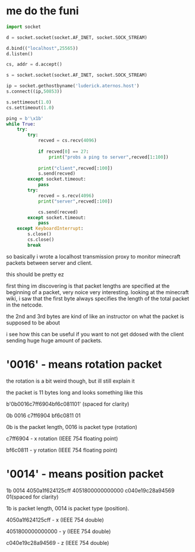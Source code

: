 # me do the funi 

```py
import socket

d = socket.socket(socket.AF_INET, socket.SOCK_STREAM)

d.bind(("localhost",25565))
d.listen()

cs, addr = d.accept()

s = socket.socket(socket.AF_INET, socket.SOCK_STREAM)

ip = socket.gethostbyname('luderick.aternos.host')
s.connect((ip,50853))

s.settimeout(1.0)
cs.settimeout(1.0)

ping = b'\x1b'
while True:
    try:
        try:
            recved = cs.recv(4096)
            
            if recved[0] == 27:
                print("probs a ping to server",recved[1:100])
                
            print("client",recved[:100])
            s.send(recved)
        except socket.timeout:
            pass
        try:
            recved = s.recv(4096)
            print("server",recved[:100])

            cs.send(recved)
        except socket.timeout:
            pass
    except KeyboardInterrupt:
        s.close()
        cs.close()
        break
```
so basically i wrote a localhost transmission proxy to monitor minecraft packets between server and client.


this should be pretty ez 


first thing im discovering is that packet lengths are specified at the beginning of a packet, very noice very interesting. looking at the minecraft wiki, i saw that the first byte always specifies the length of the total packet in the netcode.

the 2nd and 3rd bytes are kind of like an instructor on what the packet is supposed to be about

i see how this can be useful if you want to not get ddosed with the client sending huge huge amount of packets.

# '0016' - means rotation packet

the rotation is a bit weird though, but ill still explain it

the packet is 11 bytes long and looks something like this

b'0b0016c7ff6904bf6c081101' (spaced for clarity)

0b 0016 c7ff6904 bf6c0811 01

0b is the packet length, 0016 is packet type (rotation)

c7ff6904 - x rotation (IEEE 754 floating point)

bf6c0811 - y rotation (IEEE 754 floating point)

# '0014' - means position packet

1b 0014 4050a1f624125cff 4051800000000000 c040e19c28a94569 01(spaced for clarity)

1b is packet length, 0014 is packet type (position).

4050a1f624125cff - x (IEEE 754 double)

4051800000000000 - y (IEEE 754 double)

c040e19c28a94569 - z (IEEE 754 double)






